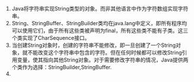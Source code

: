 1. Java将字符串实现String类型的对象。而非其他语言中作为字符数组实现字符串。  
2. String、StringBuffer、StringBuilder类均在java.lang中定义，即所有程序均可以使用它们，由于所有这些类被声明为final，所有这些类不能有子类。这三个类实现了CharSequence接口。  
3. 当创建String对象时，创建的字符串不能修改，即一旦创建了一个String对象，就不能改变这个字符串中包含的字符。但在任何时候都可以修改String引用变量，使其指向其他String对象。对于需要修改字符串的情况，Java提供两个类作为选择：StringBuilder,StringBuffer.  
4.
